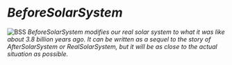 # ***_BeforeSolarSystem_***
![BSS](https://github.com/user-attachments/assets/c11c8859-2592-41ea-a18f-18fb98827c3c)
*BeforeSolarSystem modifies our real solar system to what it was like about 3.8 billion years ago. It can be written as a sequel to the story of AfterSolarSystem or RealSolarSystem, but it will be as close to the actual situation as possible.*
